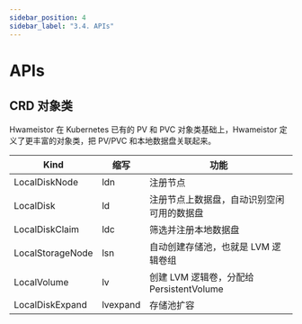 ```yaml
---
sidebar_position: 4
sidebar_label: "3.4. APIs"
---
```


# APIs

## CRD 对象类

Hwameistor 在 Kubernetes 已有的 PV 和 PVC 对象类基础上，Hwameistor 定义了更丰富的对象类，把 PV/PVC 和本地数据盘关联起来。

|Kind|缩写|功能|
|--|--|--|
|LocalDiskNode|ldn|注册节点|
|LocalDisk|ld|注册节点上数据盘，自动识别空闲可用的数据盘|
|LocalDiskClaim|ldc|筛选并注册本地数据盘|
|LocalStorageNode|lsn|自动创建存储池，也就是 LVM 逻辑卷组|
|LocalVolume|lv|创建 LVM 逻辑卷，分配给 PersistentVolume|
|LocalDiskExpand|lvexpand|存储池扩容|